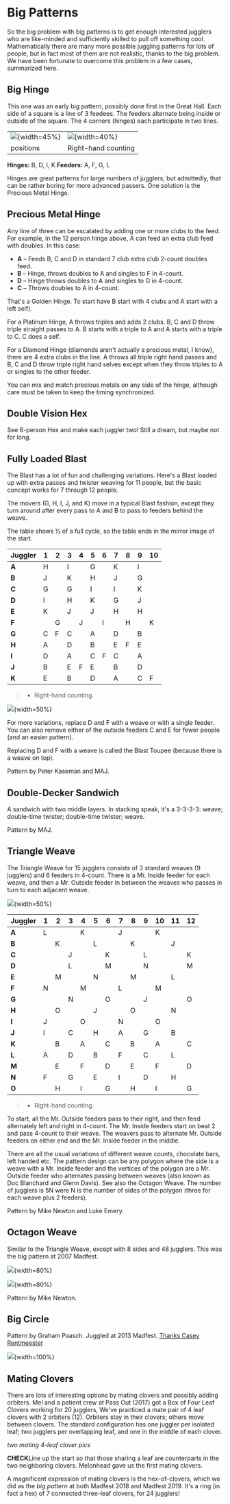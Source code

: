 # Big Patterns


So the big problem with big patterns is to get enough interested jugglers who are
like-minded and sufficiently skilled to pull off something cool.   Mathematically
there are many more possible juggling patterns for lots of people, but in fact most of 
them are not realistic, thanks to the big problem.   We have been fortunate to overcome
this problem in a few cases, summarized here.

## Big Hinge


This one was an early big pattern, possibly done first in the Great Hall.  Each side
of a square is a line of 3 feedees.  The feeders alternate being inside or outside of
the square.  The 4 corners (hinges) each participate in two lines.

|                                        |                          |
|------------|------------|
| ![](./media/image101.jpeg){width=45%} | ![](./media/bighingetable.png){width=40%} |
| positions                                       |    Right-hand counting |

**Hinges:** B, D, I, K
**Feeders:** A, F, G, L

Hinges are great patterns for large numbers of jugglers, but admittedly, that
can be rather boring for more advanced passers. One solution is the Precious
Metal Hinge.


## Precious Metal Hinge

Any line of three can be escalated by adding one or more clubs to the feed. For
example, in the 12 person hinge above, A can feed an extra club feed with
doubles. In this case:

* **A** – Feeds B, C and D in standard 7 club extra club 2-count doubles feed.
* **B** – Hinge, throws doubles to A and singles to F in 4-count.
* **D** – Hinge throws doubles to A and singles to G in 4-count.
* **C** – Throws doubles to A in 4-count.

That's a Golden Hinge. To start have B start with 4 clubs and A start with a
left self).

For a Platinum Hinge, A throws triples and adds 2 clubs. B, C and D throw triple
straight passes to A. B starts with a triple to A and A starts with a triple to
C. C does a self.

For a Diamond Hinge (diamonds aren't actually a precious metal, I know), there
are 4 extra clubs in the line. A throws all triple right hand passes and B, C
and D throw triple right hand selves except when they throw triples to A or
singles to the other feeder.

You can mix and match precious metals on any side of the hinge, although care
must be taken to keep the timing synchronized.


## Double Vision Hex

 See 6-person Hex and make each juggler two! Still a dream, but maybe not for long.

## Fully Loaded Blast

 The Blast has a lot of fun and challenging variations. Here's a Blast loaded
up with extra passes and twister weaving for 11 people, but the basic concept
works for 7 through 12 people.

The movers (G, H, I, J, and K) move in a typical Blast fashion, except they turn
around after every pass to A and B to pass to feeders behind the weave.

The table shows ½ of a full cycle, so the table ends in the mirror image of the
start.

| **Juggler** | **1** | **2** | **3** | **4** | **5** | **6** | **7** | **8** | **9** | **10** |
|-------------|-------|-------|-------|-------|-------|-------|-------|-------|-------|--------|
| **A**       | H     |       | I     |       | G     |       | K     |       | I     |        |
| **B**       | J     |       | K     |       | H     |       | J     |       | G     |        |
| **C**       | G     |       | G     |       | I     |       | I     |       | K     |        |
| **D**       | I     |       | H     |       | K     |       | G     |       | J     |        |
| **E**       | K     |       | J     |       | J     |       | H     |       | H     |        |
| **F**       |       | G     |       | J     |       | I     |       | H     |       | K      |
| **G**       | C     | F     | C     |       | A     |       | D     |       | B     |        |
| **H**       | A     |       | D     |       | B     |       | E     | F     | E     |        |
| **I**       | D     |       | A     |       | C     | F     | C     |       | A     |        |
| **J**       | B     |       | E     | F     | E     |       | B     |       | D     |        |
| **K**       | E     |       | B     |       | D     |       | A     |       | C     | F      |

> * Right-hand counting.

![](./media/image118.jpeg){width=50%}

For more variations, replace D and F with a weave or with a single feeder. You
can also remove either of the outside feeders C and E for fewer people (and an
easier pattern).

Replacing D and F with a weave is called the Blast Toupee (because there is a
weave on top).

Pattern by Peter Kaseman and MAJ.

## Double-Decker Sandwich

A sandwich with two middle layers. In stacking speak, it's a 3-3-3-3: weave; double-time twister; double-time twister; weave.

Pattern by MAJ.

## Triangle Weave

The Triangle Weave for 15 jugglers consists of 3 standard weaves (9 jugglers)
and 6 feeders in 4-count. There is a Mr. Inside feeder for each weave, and then
a Mr. Outside feeder in between the weaves who passes in turn to each adjacent
weave.

![](./media/image119.jpeg){width=50%} 

| **Juggler** | **1** | **2** | **3** | **4** | **5** | **6** | **7** | **8** | **9** | **10** | **11** | **12** |
|-------------|-------|-------|-------|-------|-------|-------|-------|-------|-------|--------|--------|--------|
| **A**       | L     |       |       | K     |       |       | J     |       |       | K      |        |        |
| **B**       |       | K     |       |       | L     |       |       | K     |       |        | J      |        |
| **C**       |       |       | J     |       |       | K     |       |       | L     |        |        | K      |
| **D**       |       |       | L     |       |       | M     |       |       | N     |        |        | M      |
| **E**       |       | M     |       |       | N     |       |       | M     |       |        | L      |        |
| **F**       | N     |       |       | M     |       |       | L     |       |       | M      |        |        |
| **G**       |       |       | N     |       |       | O     |       |       | J     |        |        | O      |
| **H**       |       | O     |       |       | J     |       |       | O     |       |        | N      |        |
| **I**       | J     |       |       | O     |       |       | N     |       |       | O      |        |        |
| **J**       | I     |       | C     |       | H     |       | A     |       | G     |        | B      |        |
| **K**       |       | B     |       | A     |       | C     |       | B     |       | A      |        | C      |
| **L**       | A     |       | D     |       | B     |       | F     |       | C     |        | L      |        |
| **M**       |       | E     |       | F     |       | D     |       | E     |       | F      |        | D      |
| **N**       | F     |       | G     |       | E     |       | I     |       | D     |        | H      |        |
| **O**       |       | H     |       | I     |       | G     |       | H     |       | I      |        | G      |

> * Right-hand counting.

To start, all the Mr. Outside feeders pass to their right, and then feed
alternately left and right in 4-count. The Mr. Inside feeders start on beat 2
and pass 4-count to their weave. The weavers pass to alternate Mr. Outside
feeders on either end and the Mr. Inside feeder in the middle.

There are all the usual variations of different weave counts, chocolate bars,
left handed etc. The pattern design can be any polygon where the side is a weave
with a Mr. Inside feeder and the vertices of the polygon are a Mr. Outside
feeder who alternates passing between weaves (also known as Doc Blanchard and Glenn Davis). 
See also the Octagon Weave. The
number of jugglers is 5N were N is the number of sides of the polygon (three for
each weave plus 2 feeders).

Pattern by Mike Newton and Luke Emery.

## Octagon Weave


Similar to the Triangle Weave, except with 8 sides and 48 jugglers. This was
the big pattern at 2007 Madfest.

![](./media/octagon-1.jpg){width=80%}

![](./media/octagon-2.jpg){width=80%}

Pattern by Mike Newton.

## Big Circle 

Pattern by Graham Paasch.  Juggled at 2013 Madfest. [Thanks Casey Rentmeester](https://youtu.be/hfRiGC7_NSU)

 ![](./media/MadfestBigPatternScalableBy4.jpg){width=100%}


## Mating Clovers

There are lots of interesting options by mating clovers and possibly adding orbiters.
Mel and a patient crew at Pass Out (2017) got a Box of Four Leaf Clovers working for 20 jugglers, 
We've practiced a mate pair of 4 leaf clovers with 2 orbiters (12). Orbiters stay in their clovers; others move between clovers. The standard configuration has one juggler per isolated leaf; two jugglers per overlapping leaf, and one in the middle of each clover.  

*two mating 4-leaf clover pics*

**CHECK**Line up the start so that those sharing a leaf are counterparts in the two neighboring clovers.  Melonhead gave us the first mating clovers.


A magnificent expression of mating clovers is the hex-of-clovers, which we did as the <i> big pattern </i> at both Madfest 2018 and Madfest 2019. It's a ring (in fact a hex) of 7 connected three-leaf clovers, for 24 jugglers!
